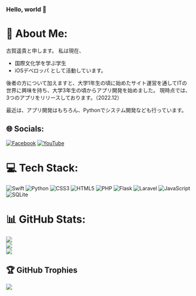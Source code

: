 ### Hello, world 👋




# 💫 About Me:

古賀遥貴と申します。
私は現在、
- 国際文化学を学ぶ学生
- iOSデベロッパ
として活動しています。

後者の方について加えますと、大学1年生の頃に始めたサイト運営を通してITの世界に興味を持ち、大学3年生の頃からアプリ開発を始めました。
現時点では、3つのアプリをリリースしております。（2022.12）

最近は、アプリ開発はもちろん、Pythonでシステム開発なども行っています。

## 🌐 Socials:
[![Facebook](https://img.shields.io/badge/Facebook-%231877F2.svg?logo=Facebook&logoColor=white)](https://facebook.com/8rukiKoga) [![YouTube](https://img.shields.io/badge/YouTube-%23FF0000.svg?logo=YouTube&logoColor=white)](https://youtube.com/c/@harukikoga6133) 

# 💻 Tech Stack:
![Swift](https://img.shields.io/badge/swift-F54A2A?style=for-the-badge&logo=swift&logoColor=white) ![Python](https://img.shields.io/badge/python-3670A0?style=for-the-badge&logo=python&logoColor=ffdd54) ![CSS3](https://img.shields.io/badge/css3-%231572B6.svg?style=for-the-badge&logo=css3&logoColor=white) ![HTML5](https://img.shields.io/badge/html5-%23E34F26.svg?style=for-the-badge&logo=html5&logoColor=white) ![PHP](https://img.shields.io/badge/php-%23777BB4.svg?style=for-the-badge&logo=php&logoColor=white) ![Flask](https://img.shields.io/badge/flask-%23000.svg?style=for-the-badge&logo=flask&logoColor=white) ![Laravel](https://img.shields.io/badge/laravel-%23FF2D20.svg?style=for-the-badge&logo=laravel&logoColor=white) ![JavaScript](https://img.shields.io/badge/javascript-%23323330.svg?style=for-the-badge&logo=javascript&logoColor=%23F7DF1E) ![SQLite](https://img.shields.io/badge/sqlite-%2307405e.svg?style=for-the-badge&logo=sqlite&logoColor=white)
# 📊 GitHub Stats:
![](https://github-readme-stats.vercel.app/api?username=8rukiKoga&theme=dark&hide_border=false&include_all_commits=false&count_private=false)<br/>
![](https://github-readme-streak-stats.herokuapp.com/?user=8rukiKoga&theme=dark&hide_border=false)<br/>
![](https://github-readme-stats.vercel.app/api/top-langs/?username=8rukiKoga&theme=dark&hide_border=false&include_all_commits=false&count_private=false&layout=compact)

## 🏆 GitHub Trophies
![](https://github-profile-trophy.vercel.app/?username=8rukiKoga&theme=radical&no-frame=false&no-bg=true&margin-w=4)

<!-- Proudly created with GPRM ( https://gprm.itsvg.in ) -->

